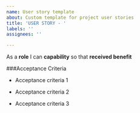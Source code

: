 ```yaml
---
name: User story template
about: Custom template for project user stories
title: 'USER STORY - '
labels: ''
assignees: ''

---
```


As a **role** I can **capability** so that **received benefit**

###Acceptance Criteria

- Acceptance criteria 1

- Acceptance criteria 2

- Acceptance criteria 3
